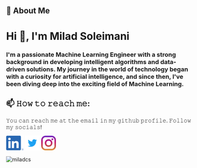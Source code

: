 ## 🚀 About Me
<h1 align="left">Hi 👋, I'm Milad Soleimani</h1>
<h3 align="left">I'm a passionate Machine Learning Engineer with a strong background in developing intelligent algorithms and data-driven solutions. My journey in the world of technology began with a curiosity for artificial intelligence, and since then, I've been diving deep into the exciting field of Machine Learning.</h3>

## 📫 𝙷𝚘𝚠 𝚝𝚘 𝚛𝚎𝚊𝚌𝚑 𝚖𝚎:
𝚈𝚘𝚞 𝚌𝚊𝚗 𝚛𝚎𝚊𝚌𝚑 𝚖𝚎 𝚊𝚝 𝚝𝚑𝚎 𝚎𝚖𝚊𝚒𝚕 𝚒𝚗 𝚖𝚢 𝚐𝚒𝚝𝚑𝚞𝚋 𝚙𝚛𝚘𝚏𝚒𝚕𝚎. 𝙵𝚘𝚕𝚕𝚘𝚠 𝚖𝚢 𝚜𝚘𝚌𝚒𝚊𝚕𝚜!

[<img src="https://raw.githubusercontent.com/Miladcs/Miladcs/master/stuff/linkedin.png" height="40em" align="center" alt="Follow Milad on LinkedIn" title="Follow Milad on LinkedIn"/>](https://linkedin.com/in/milad-soleimani95)
[<img src="https://raw.githubusercontent.com/Miladcs/Miladcs/master/stuff/twitter.svg" height="40em" align="center" alt="Follow Milad on Twitter" title="Follow Milad on Twitter"/>](https://twitter.com/mil_soul)
[<img src="https://raw.githubusercontent.com/Miladcs/Miladcs/master/stuff/instagram.svg" height="40em" align="center" alt="Follow Milad on Instagram" title="Follow Milad on Instagram"/>](https://instagram.com/milads0l)


<p><img align="center" src="https://github-readme-stats.vercel.app/api/top-langs?username=miladcs&show_icons=true&locale=en&layout=compact" alt="miladcs" /></p>
